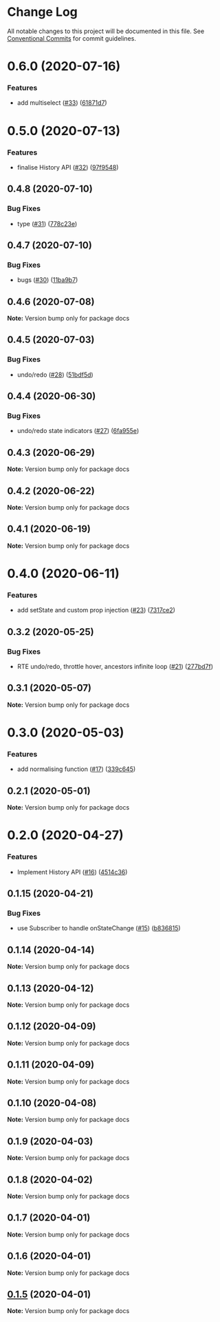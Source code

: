# Change Log

All notable changes to this project will be documented in this file.
See [Conventional Commits](https://conventionalcommits.org) for commit guidelines.

# 0.6.0 (2020-07-16)


### Features

* add multiselect ([#33](https://github.com/candulabs/craft.js/issues/33)) ([61871d7](https://github.com/candulabs/craft.js/commit/61871d721a29280705aa0e8a3a1977836a9f1f6f))





# 0.5.0 (2020-07-13)


### Features

* finalise History API ([#32](https://github.com/candulabs/craft.js/issues/32)) ([97f9548](https://github.com/candulabs/craft.js/commit/97f9548512c1d7d176afd9336c917429cb612671))





## 0.4.8 (2020-07-10)


### Bug Fixes

* type ([#31](https://github.com/candulabs/craft.js/issues/31)) ([778c23e](https://github.com/candulabs/craft.js/commit/778c23e16a6c981d88d978598921dc2bbeaae994))





## 0.4.7 (2020-07-10)


### Bug Fixes

* bugs ([#30](https://github.com/candulabs/craft.js/issues/30)) ([11ba9b7](https://github.com/candulabs/craft.js/commit/11ba9b747c01f4eadecedf57e7b3fb7f7e1a5ab1))





## 0.4.6 (2020-07-08)

**Note:** Version bump only for package docs





## 0.4.5 (2020-07-03)


### Bug Fixes

* undo/redo ([#28](https://github.com/candulabs/craft.js/issues/28)) ([51bdf5d](https://github.com/candulabs/craft.js/commit/51bdf5d334a60feadf4fe13ae122e11650e7661e))





## 0.4.4 (2020-06-30)


### Bug Fixes

* undo/redo state indicators ([#27](https://github.com/candulabs/craft.js/issues/27)) ([6fa955e](https://github.com/candulabs/craft.js/commit/6fa955e4c80732d01b87e9fcde08a332333a9a48))





## 0.4.3 (2020-06-29)

**Note:** Version bump only for package docs





## 0.4.2 (2020-06-22)

**Note:** Version bump only for package docs





## 0.4.1 (2020-06-19)

**Note:** Version bump only for package docs





# 0.4.0 (2020-06-11)


### Features

* add setState and custom prop injection ([#23](https://github.com/candulabs/craft.js/issues/23)) ([7317ce2](https://github.com/candulabs/craft.js/commit/7317ce27d6d57a5be3cf4fb0573be1fb18d01366))





## 0.3.2 (2020-05-25)


### Bug Fixes

* RTE undo/redo, throttle hover, ancestors infinite loop ([#21](https://github.com/candulabs/craft.js/issues/21)) ([277bd7f](https://github.com/candulabs/craft.js/commit/277bd7f04fd2579c565e051ca239252993198479))





## 0.3.1 (2020-05-07)

**Note:** Version bump only for package docs





# 0.3.0 (2020-05-03)


### Features

* add normalising function ([#17](https://github.com/candulabs/craft.js/issues/17)) ([339c645](https://github.com/candulabs/craft.js/commit/339c6456c9f67432024cdc971155a04c8c8b8777))





## 0.2.1 (2020-05-01)

**Note:** Version bump only for package docs





# 0.2.0 (2020-04-27)


### Features

* Implement History API ([#16](https://github.com/candulabs/craft.js/issues/16)) ([4514c36](https://github.com/candulabs/craft.js/commit/4514c36cfe0037c60af68c0939b0fcc263476a93))





## 0.1.15 (2020-04-21)


### Bug Fixes

* use Subscriber to handle onStateChange ([#15](https://github.com/candulabs/craft.js/issues/15)) ([b836815](https://github.com/candulabs/craft.js/commit/b8368158b8032cfb61e36c344804ce176e3c88f1))





## 0.1.14 (2020-04-14)

**Note:** Version bump only for package docs





## 0.1.13 (2020-04-12)

**Note:** Version bump only for package docs





## 0.1.12 (2020-04-09)

**Note:** Version bump only for package docs





## 0.1.11 (2020-04-09)

**Note:** Version bump only for package docs





## 0.1.10 (2020-04-08)

**Note:** Version bump only for package docs





## 0.1.9 (2020-04-03)

**Note:** Version bump only for package docs





## 0.1.8 (2020-04-02)

**Note:** Version bump only for package docs





## 0.1.7 (2020-04-01)

**Note:** Version bump only for package docs





## 0.1.6 (2020-04-01)

**Note:** Version bump only for package docs





## [0.1.5](https://github.com/candulabs/craft.js/compare/v0.1.0-beta.3...v0.1.5) (2020-04-01)

**Note:** Version bump only for package docs
